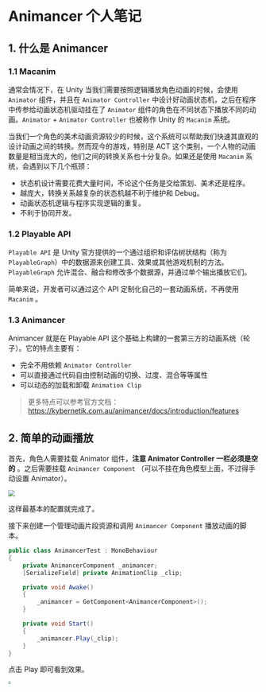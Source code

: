 # Animancer 个人笔记

## 1. 什么是 Animancer

### 1.1 Macanim

通常会情况下，在 Unity 当我们需要按照逻辑播放角色动画的时候，会使用 `Animator` 组件，并且在 `Animator Controller` 中设计好动画状态机，之后在程序中传参给动画状态机驱动挂在了 `Animator` 组件的角色在不同状态下播放不同的动画。`Animator` + `Animator Controller` 也被称作 Unity 的 `Macanim` 系统。

当我们一个角色的美术动画资源较少的时候，这个系统可以帮助我们快速其直观的设计动画之间的转换。然而现今的游戏，特别是 ACT 这个类别，一个人物的动画数量是相当庞大的，他们之间的转换关系也十分复杂。如果还是使用 `Macanim` 系统，会遇到以下几个瓶颈：

* 状态机设计需要花费大量时间，不论这个任务是交给策划、美术还是程序。
* 越庞大，转换关系越复杂的状态机越不利于维护和 Debug。
* 动画状态机逻辑与程序实现逻辑的重复。
* 不利于协同开发。

### 1.2 Playable API

`Playable API` 是 Unity 官方提供的一个通过组织和评估树状结构（称为 `PlayableGraph`）中的数据源来创建工具、效果或其他游戏机制的方法。`PlayableGraph` 允许混合、融合和修改多个数据源，并通过单个输出播放它们。

简单来说，开发者可以通过这个 API 定制化自己的一套动画系统，不再使用 `Macanim` 。

### 1.3 Animancer

Animancer 就是在 Playable API 这个基础上构建的一套第三方的动画系统（轮子）。它的特点主要有：

* 完全不用依赖 `Animator Controller`
* 可以直接通过代码自由控制动画的切换、过度、混合等等属性
* 可以动态的加载和卸载 `Animation Clip`

> 更多特点可以参考官方文档：https://kybernetik.com.au/animancer/docs/introduction/features

## 2. 简单的动画播放

首先，角色人需要挂载 Animator 组件，**注意 Animator Controller  一栏必须是空的** 。之后需要挂载 `Animancer Component` （可以不挂在角色模型上面，不过得手动设置 Animator）。

<img src="https://img.ashechol.top/picgo/animancer_setting_01.png" style="zoom: 80%;" />

这样最基本的配置就完成了。

接下来创建一个管理动画片段资源和调用 `Animancer Component` 播放动画的脚本。

```c#
public class AnimancerTest : MonoBehaviour
{
    private AnimancerComponent _animancer;
    [SerializeField] private AnimationClip _clip;

    private void Awake()
    {
        _animancer = GetComponent<AnimancerComponent>();
    }

    private void Start()
    {
        _animancer.Play(_clip); 
    }
}
```

点击 Play 即可看到效果。

<img src="https://img.ashechol.top/picgo/animancer_test_01.gif" style="zoom: 33%;" />
